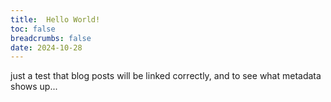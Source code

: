 ```yaml
---
title:  Hello World!
toc: false
breadcrumbs: false
date: 2024-10-28
---
```


just a test that blog posts will be linked correctly, and to see what metadata shows up...